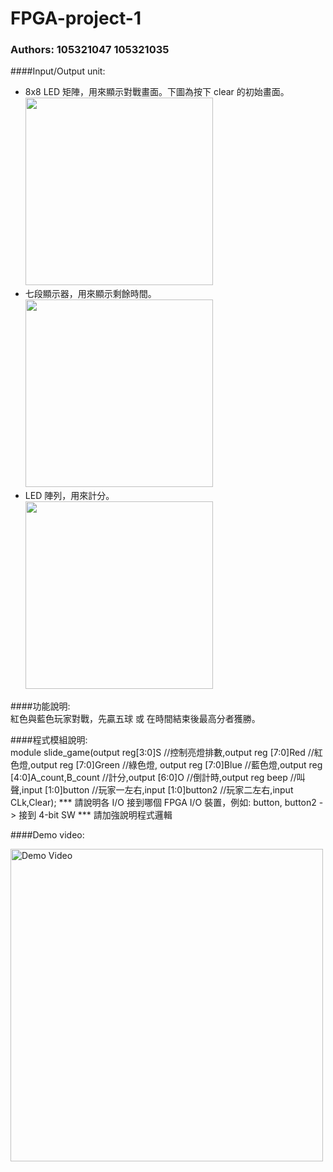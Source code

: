 # FPGA-project-1
### Authors: 105321047 105321035

####Input/Output unit:<br>
* 8x8 LED 矩陣，用來顯示對戰畫面。下圖為按下 clear 的初始畫面。<br>
<img src="https://github.com/kamiry/FPGA-project-1/blob/master/images/IO1.jpg" width="300"/><br>
* 七段顯示器，用來顯示剩餘時間。<br>
<img src="https://github.com/kamiry/FPGA-project-1/blob/master/images/IO2.jpg" width="300"/><br>
* LED 陣列，用來計分。<br>
<img src="https://github.com/kamiry/FPGA-project-1/blob/master/images/IO3.jpg" width="300"/><br>

####功能說明:<br>
紅色與藍色玩家對戰，先贏五球 或 在時間結束後最高分者獲勝。<br>

####程式模組說明:<br>
module slide_game(output reg[3:0]S //控制亮燈排數,output reg [7:0]Red //紅色燈,output reg [7:0]Green //綠色燈,
output reg [7:0]Blue //藍色燈,output reg [4:0]A_count,B_count //計分,output [6:0]O //倒計時,output reg beep //叫聲,input [1:0]button //玩家一左右,input [1:0]button2 //玩家二左右,input CLk,Clear);
*** 請說明各 I/O 接到哪個 FPGA I/O 裝置，例如: button, button2 -> 接到 4-bit SW
*** 請加強說明程式邏輯

####Demo video:

<a href="https://drive.google.com/open?id=1dsUKFF945moWpXyD0L86eseNf1l3repO" title="Demo Video"><img src="https://github.com/kamiry/FPGA-project-1/blob/master/images/IO4.jpg" alt="Demo Video" width="500"/></a>
